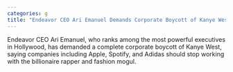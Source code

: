 ```yaml
---
categories: g
title: "Endeavor CEO Ari Emanuel Demands Corporate Boycott of Kanye West Silence and Inaction Are Not an Option"
---
```

Endeavor CEO Ari Emanuel, who ranks among the most powerful executives in Hollywood, has demanded a complete corporate boycott of Kanye West, saying companies including Apple, Spotify, and Adidas should stop working with the billionaire rapper and fashion mogul.